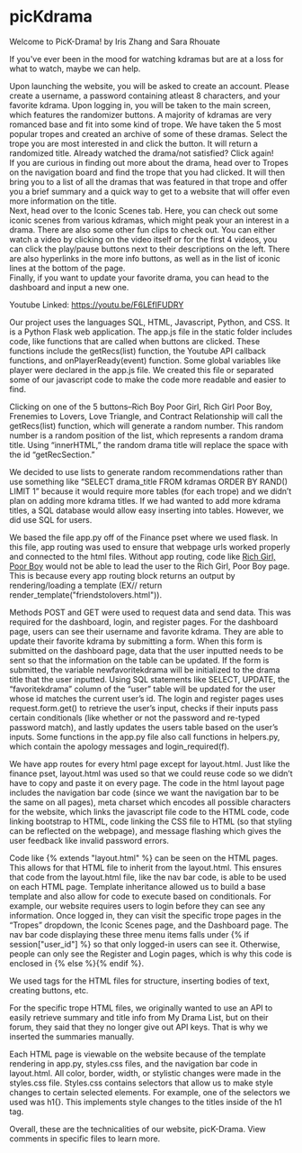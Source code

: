 # picKdrama

Welcome to PicK-Drama! by Iris Zhang and Sara Rhouate

If you've ever been in the mood for watching kdramas but are at a loss for what to watch, maybe we can help.

   Upon launching the website, you will be asked to create an account. Please create a username, a password containing atleast 8 characters, and
your favorite kdrama. Upon logging in, you will be taken to the main screen, which features the randomizer buttons. A majority of kdramas are
very romanced base and fit into some kind of trope. We have taken the 5 most popular tropes and created an archive of some of these dramas.
Select the trope you are most interested in and click the button. It will return a randomized title. Already watched the drama/not satisfied? Click again!<br />
    If you are curious in finding out more about the drama, head over to Tropes on the navigation board and find the trope that you had clicked.
It will then bring you to a list of all the dramas that was featured in that trope and offer you a brief summary and a quick way to get to a
website that will offer even more information on the title.<br />
    Next, head over to the Iconic Scenes tab. Here, you can check out some iconic scenes from various kdramas, which might peak your an interest
in a drama. There are also some other fun clips to check out. You can either watch a video by clicking on the video itself or for the first 4 videos, you can click the play/pause buttons next to their descriptions on the left. There are also hyperlinks in the more info buttons, as well as in the list of iconic lines at the bottom of the page.<br />
    Finally, if you want to update your favorite drama, you can head to the dashboard and input a new one.

Youtube Linked: https://youtu.be/F6LEfIFUDRY

Our project uses the languages SQL, HTML, Javascript, Python, and CSS. It is a Python Flask web application. The app.js file in the static folder includes code, like functions that are called when buttons are clicked. These functions include the getRecs(list) function, the Youtube API callback functions, and onPlayerReady(event) function. Some global variables like player were declared in the app.js file. We created this file or separated some of our javascript code to make the code more readable and easier to find.

Clicking on one of the 5 buttons–Rich Boy Poor Girl, Rich Girl Poor Boy, Frenemies to Lovers, Love Triangle, and Contract Relationship will call the getRecs(list) function, which will generate a random number. This random number is a random position of the list, which represents a random drama title. Using “innerHTML,” the random drama title will replace the space with the id “getRecSection.”

We decided to use lists to generate random recommendations rather than use something like “SELECT drama_title FROM kdramas ORDER BY RAND() LIMIT 1” because it would require more tables (for each trope) and we didn’t plan on adding more kdrama titles. If we had wanted to add more kdrama titles, a SQL database would allow easy inserting into tables. However, we did use SQL for users.

We based the file app.py off of the Finance pset where we used flask. In this file, app routing was used to ensure that webpage urls worked properly and connected to the html files. Without app routing, code like <a class="dropdown-item" href="/richgirlpoorboy">Rich Girl, Poor Boy</a> would not be able to lead the user to the Rich Girl, Poor Boy page. This is because every app routing block returns an output by rendering/loading a template (EX// return render_template("friendstolovers.html")).

Methods POST and GET were used to request data and send data. This was required for the dashboard, login, and register pages. For the dashboard page, users can see their username and favorite kdrama. They are able to update their favorite kdrama by submitting a form. When this form is submitted on the dashboard page, data that the user inputted needs to be sent so that the information on the table can be updated. If the form is submitted, the variable newfavoritekdrama will be initialized to the drama title that the user inputted. Using SQL statements like SELECT, UPDATE, the “favoritekdrama” column of the “user” table will be updated for the user whose id matches the current user’s id. The login and register pages uses request.form.get() to retrieve the user’s input, checks if their inputs pass certain conditionals (like whether or not the password and re-typed password match), and lastly updates the users table based on the user’s inputs. Some functions in the app.py file also call functions in helpers.py, which contain the apology messages and login_required(f).

We have app routes for every html page except for layout.html. Just like the finance pset, layout.html was used so that we could reuse code so we didn’t have to copy and paste it on every page. The code in the html layout page includes the navigation bar code (since we want the navigation bar to be the same on all pages), meta charset which encodes all possible characters for the website, <script src="/static/app.js"></script> which links the javascript file code to the HTML code, code linking bootstrap to HTML, code linking the CSS file to HTML (so that styling can be reflected on the webpage), and message flashing which gives the user feedback like invalid password errors.

Code like {% extends "layout.html" %} can be seen on the HTML pages. This allows for that HTML file to inherit from the layout.html. This ensures that code from the layout.html file, like the nav bar code, is able to be used on each HTML page. Template inheritance allowed us to build a base template and also allow for code to execute based on conditionals. For example, our website requires users to login before they can see any information. Once logged in, they can visit the specific trope pages in the “Tropes” dropdown, the Iconic Scenes page, and the Dashboard page. The nav bar code displaying these three menu items falls under {% if session["user_id"] %} so that only logged-in users can see it. Otherwise, people can only see the Register and Login pages, which is why this code is enclosed in {% else %}{% endif %}.

We used tags for the HTML files for structure, inserting bodies of text, creating buttons, etc.

For the specific trope HTML files, we originally wanted to use an API to easily retrieve summary and title info from My Drama List, but on their forum, they said that they no longer give out API keys. That is why we inserted the summaries manually.

Each HTML page is viewable on the website because of the template rendering in app.py,  styles.css files, and the navigation bar code in layout.html. All color, border, width, or stylistic changes were made in the styles.css file. Styles.css contains selectors that allow us to make style changes to certain selected elements. For example, one of the selectors we used was h1{}. This implements style changes to the titles inside of the h1 tag.

Overall, these are the technicalities of our website, picK-Drama. View comments in specific files to learn more.
